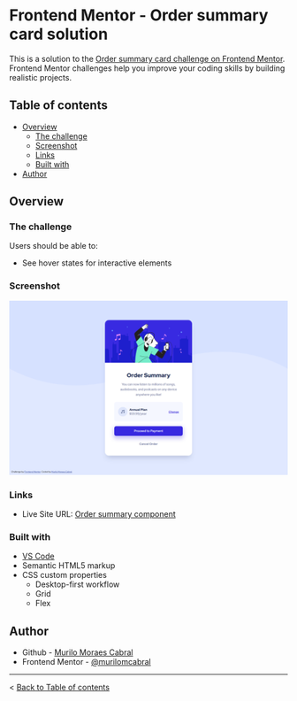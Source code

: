 # Frontend Mentor - Order summary card solution

This is a solution to the [Order summary card challenge on Frontend Mentor](https://www.frontendmentor.io/challenges/order-summary-component-QlPmajDUj). Frontend Mentor challenges help you improve your coding skills by building realistic projects.

## Table of contents

- [Overview](#overview)
  - [The challenge](#the-challenge)
  - [Screenshot](#screenshot)
  - [Links](#links)
  - [Built with](#built-with)
- [Author](#author)

## Overview

### The challenge

Users should be able to:

- See hover states for interactive elements

### Screenshot

![](order-summary-component-solution.png)

### Links

- Live Site URL: [Order summary component](https://murilomcabral.github.io/frontendmentor/006-order-summary-component-main/)

### Built with

- [VS Code](https://code.visualstudio.com/)
- Semantic HTML5 markup
- CSS custom properties
  - Desktop-first workflow
  - Grid
  - Flex

## Author

- Github - [Murilo Moraes Cabral](https://github.com/murilomcabral)
- Frontend Mentor - [@murilomcabral](https://www.frontendmentor.io/profile/murilomcabral)

---

< [Back to Table of contents](#table-of-contents)